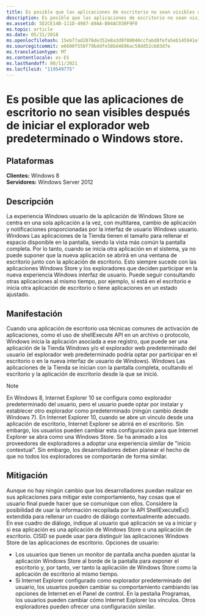 ```yaml
---
title: Es posible que las aplicaciones de escritorio no sean visibles después de iniciar el explorador web predeterminado o Windows store.
description: Es posible que las aplicaciones de escritorio no sean visibles después de iniciar el explorador web predeterminado o Windows store.
ms.assetid: 5D2CE14B-111D-4987-A9AA-B04AC030F9F0
ms.topic: article
ms.date: 05/31/2018
ms.openlocfilehash: 15eb77ad2876de352e8a3d9708040ccfabd8fefa5eb145941e7970c51cfc6588
ms.sourcegitcommit: e6600f550f79bddfe58bd4696ac50dd52cb03d7e
ms.translationtype: MT
ms.contentlocale: es-ES
ms.lasthandoff: 08/11/2021
ms.locfileid: "119549775"
---
```

# <a name="desktop-apps-may-not-be-visible-after-launching-the-default-web-browser-or-windows-store-apps"></a>Es posible que las aplicaciones de escritorio no sean visibles después de iniciar el explorador web predeterminado o Windows store.

## <a name="platforms"></a>Plataformas

**Clientes:** Windows 8  
**Servidores:** Windows Server 2012  


## <a name="description"></a>Descripción

La experiencia Windows usuario de la aplicación de Windows Store se centra en una sola aplicación a la vez, con multitarea, cambio de aplicación y notificaciones proporcionadas por la interfaz de usuario Windows usuario. Windows Las aplicaciones de la Tienda tienen el tamaño para rellenar el espacio disponible en la pantalla, siendo la vista más común la pantalla completa. Por lo tanto, cuando se inicia otra aplicación en el sistema, ya no puede suponer que la nueva aplicación se abrirá en una ventana de escritorio junto con la aplicación de escritorio. Esto siempre sucede con las aplicaciones Windows Store y los exploradores que deciden participar en la nueva experiencia Windows interfaz de usuario. Puede seguir consultando otras aplicaciones al mismo tiempo, por ejemplo, si está en el escritorio e inicia otra aplicación de escritorio o tiene aplicaciones en un estado ajustado.

## <a name="manifestation"></a>Manifestación

Cuando una aplicación de escritorio usa técnicas comunes de activación de aplicaciones, como el uso de shellExecute API en un archivo o protocolo, Windows inicia la aplicación asociada a ese registro, que puede ser una aplicación de la Tienda Windows y/o el explorador web predeterminado del usuario (el explorador web predeterminado podría optar por participar en el escritorio o en la nueva interfaz de usuario de Windows). Windows Las aplicaciones de la Tienda se inician con la pantalla completa, ocultando el escritorio y la aplicación de escritorio desde la que se inició.

> [!Note]  
> En Windows 8, Internet Explorer 10 se configura como explorador predeterminado del usuario, pero el usuario puede optar por instalar y establecer otro explorador como predeterminado (ningún cambio desde Windows 7). En Internet Explorer 10, cuando se abre un vínculo desde una aplicación de escritorio, Internet Explorer se abrirá en el escritorio. Sin embargo, los usuarios pueden cambiar esta configuración para que Internet Explorer se abra como una Windows Store. Se ha animado a los proveedores de exploradores a adoptar una experiencia similar de "inicio contextual". Sin embargo, los desarrolladores deben planear el hecho de que no todos los exploradores se comportarán de forma similar.

 

## <a name="mitigation"></a>Mitigación

Aunque no hay ningún cambio que los desarrolladores puedan realizar en sus aplicaciones para mitigar este comportamiento, hay cosas que el usuario final puede hacer que se comunique con ellos. Considere la posibilidad de usar la información recopilada por la API ShellExecuteEx() extendida para rellenar un cuadro de diálogo contextualmente adecuado. En ese cuadro de diálogo, indique al usuario qué aplicación se va a iniciar y si esa aplicación es una aplicación de Windows Store o una aplicación de escritorio. ClSID se puede usar para distinguir las aplicaciones Windows Store de las aplicaciones de escritorio. Opciones de usuario:

-   Los usuarios que tienen un monitor de pantalla ancha pueden ajustar la aplicación Windows Store al borde de la pantalla para exponer el escritorio y, por tanto, ver tanto la aplicación de Windows Store como la aplicación de escritorio al mismo tiempo.
-   Si Internet Explorer configurado como explorador predeterminado del usuario, los usuarios pueden cambiar su comportamiento cambiando las opciones de Internet en el Panel de control. En la pestaña Programas, los usuarios pueden cambiar cómo Internet Explorer los vínculos. Otros exploradores pueden ofrecer una configuración similar.

 

 




